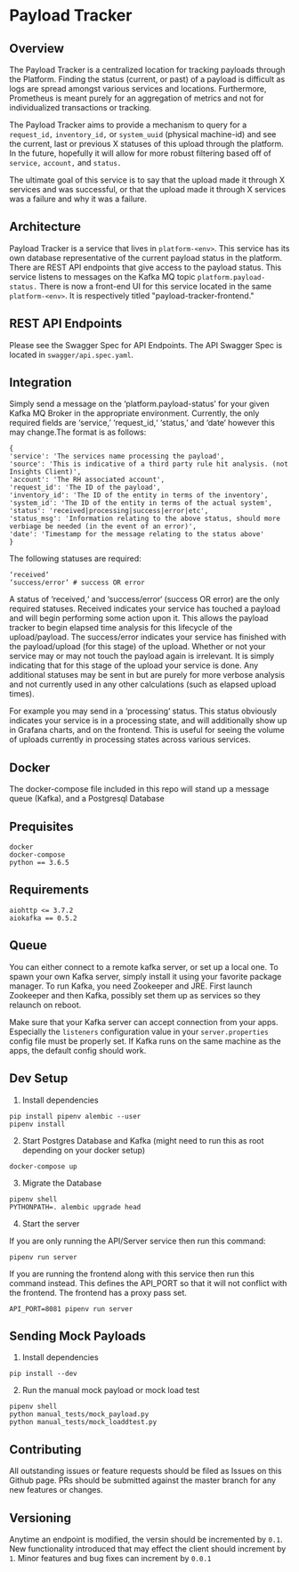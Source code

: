 Payload Tracker
===========================================


Overview
--------------------
The Payload Tracker is a centralized location for tracking payloads through the Platform. Finding the status (current, or past) of a payload is difficult as logs are spread amongst various services and locations. Furthermore, Prometheus is meant purely for an aggregation of metrics and not for individualized transactions or tracking.

The Payload Tracker aims to provide a mechanism to query for a `request_id,` `inventory_id,` or `system_uuid` (physical machine-id) and see the current, last or previous X statuses of this upload through the platform. In the future, hopefully it will allow for more robust filtering based off of `service,` `account,` and `status.`

The ultimate goal of this service is to say that the upload made it through X services and was successful, or that the upload made it through X services was a failure and why it was a failure.


Architecture
--------------------
Payload Tracker is a service that lives in `platform-<env>`. This service has its own database representative of the current payload status in the platform. There are REST API endpoints that give access to the payload status. This service listens to messages on the Kafka MQ topic `platform.payload-status.` There is now a front-end UI for this service located in the same `platform-<env>`. It is respectively titled "payload-tracker-frontend."


REST API Endpoints
--------------------
Please see the Swagger Spec for API Endpoints. The API Swagger Spec is located in `swagger/api.spec.yaml`.


Integration
--------------------
Simply send a message on the ‘platform.payload-status’ for your given Kafka MQ Broker in the appropriate environment. Currently, the only required fields are ‘service,’ ‘request_id,‘ ‘status,’ and ‘date‘ however this may change.The format is as follows:

```
{ 	
'service': 'The services name processing the payload',
'source': 'This is indicative of a third party rule hit analysis. (not Insights Client)',
'account': 'The RH associated account',
'request_id': 'The ID of the payload',
'inventory_id': 'The ID of the entity in terms of the inventory',
'system_id': 'The ID of the entity in terms of the actual system',
'status': 'received|processing|success|error|etc',
'status_msg': 'Information relating to the above status, should more verbiage be needed (in the event of an error)',
'date': 'Timestamp for the message relating to the status above' 
}
```
The following statuses are required:
```
‘received‘ 
‘success/error‘ # success OR error
```

A status of ‘received,‘ and ‘success/error‘ (success OR error) are the only required statuses. Received indicates your service has touched a payload and will begin performing some action upon it. This allows the payload tracker to begin elapsed time analysis for this lifecycle of the upload/payload. The success/error indicates your service has finished with the payload/upload (for this stage) of the upload. Whether or not your service may or may not touch the payload again is irrelevant. It is simply indicating that for this stage of the upload your service is done. Any additional statuses may be sent in but are purely for more verbose analysis and not currently used in any other calculations (such as elapsed upload times).

For example you may send in a ‘processing‘ status. This status obviously indicates your service is in a processing state, and will additionally show up in Grafana charts, and on the frontend. This is useful for seeing the volume of uploads currently in processing states across various services.

Docker
--------------------

The docker-compose file included in this repo will stand up a message queue (Kafka), and
a Postgresql Database


Prequisites
--------------------
    docker
    docker-compose
    python == 3.6.5


Requirements
--------------------
    aiohttp <= 3.7.2
    aiokafka == 0.5.2


Queue
--------------------

You can either connect to a remote kafka server, or set up a local one. To spawn your own
Kafka server, simply install it using your favorite package manager. To run Kafka, you need
Zookeeper and JRE. First launch Zookeeper and then Kafka, possibly set them up as services
so they relaunch on reboot.

Make sure that your Kafka server can accept connection from your apps. Especially the
`listeners` configuration value in your `server.properties` config file must be properly
set. If Kafka runs on the same machine as the apps, the default config should work.


Dev Setup
--------------------
1. Install dependencies
```
pip install pipenv alembic --user
pipenv install
```

2. Start Postgres Database and Kafka (might need to run this as root depending on your docker setup)
```
docker-compose up
```

3. Migrate the Database
```
pipenv shell
PYTHONPATH=. alembic upgrade head
```

4. Start the server

If you are only running the API/Server service then run this command:
```
pipenv run server
```
If you are running the frontend along with this service then run this command instead. This defines the API_PORT so that it will not conflict with the frontend. The frontend has a proxy pass set.
```
API_PORT=8081 pipenv run server
```


Sending Mock Payloads
--------------------
1. Install dependencies
```
pip install --dev
```

2. Run the manual mock payload or mock load test
```
pipenv shell
python manual_tests/mock_payload.py
python manual_tests/mock_loaddtest.py
```


Contributing
--------------------
All outstanding issues or feature requests should be filed as Issues on this Github
page. PRs should be submitted against the master branch for any new features or changes.


Versioning
--------------------
Anytime an endpoint is modified, the versin should be incremented by `0.1`. New
functionality introduced that may effect the client should increment by `1`. Minor
features and bug fixes can increment by `0.0.1`
